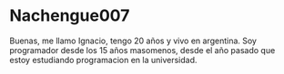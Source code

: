 # Nachengue007

Buenas, me llamo Ignacio, tengo 20 años y vivo en argentina. Soy programador desde los 15 años masomenos, desde el año pasado que estoy estudiando programacion en la universidad.
